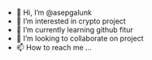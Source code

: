 - 👋 Hi, I’m @asepgalunk
- 👀 I’m interested in crypto project
- 🌱 I’m currently learning github fitur
- 💞️ I’m looking to collaborate on project
- 📫 How to reach me ...

<!---
asepgalunk/asepgalunk is a ✨ special ✨ repository because its `README.md` (this file) appears on your GitHub profile.
You can click the Preview link to take a look at your changes.
--->
